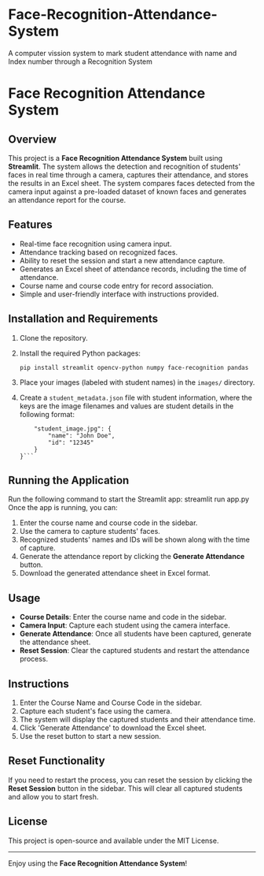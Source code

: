 # Face-Recognition-Attendance-System
A computer vission system to mark student attendance with name and Index number through a Recognition System

# Face Recognition Attendance System

## Overview
This project is a **Face Recognition Attendance System** built using **Streamlit**. The system allows the detection and recognition of students' faces in real time through a camera, captures their attendance, and stores the results in an Excel sheet. The system compares faces detected from the camera input against a pre-loaded dataset of known faces and generates an attendance report for the course.

## Features
- Real-time face recognition using camera input.
- Attendance tracking based on recognized faces.
- Ability to reset the session and start a new attendance capture.
- Generates an Excel sheet of attendance records, including the time of attendance.
- Course name and course code entry for record association.
- Simple and user-friendly interface with instructions provided.

## Installation and Requirements
1. Clone the repository.
2. Install the required Python packages:
   
   ```pip install streamlit opencv-python numpy face-recognition pandas```
4. Place your images (labeled with student names) in the `images/` directory.
5. Create a `student_metadata.json` file with student information, where the keys are the image filenames and values are student details in the following format:
   ```{
       "student_image.jpg": {
           "name": "John Doe",
           "id": "12345"
       }
   }```

## Running the Application
Run the following command to start the Streamlit app:
streamlit run app.py
Once the app is running, you can:
1. Enter the course name and course code in the sidebar.
2. Use the camera to capture students' faces.
3. Recognized students' names and IDs will be shown along with the time of capture.
4. Generate the attendance report by clicking the **Generate Attendance** button.
5. Download the generated attendance sheet in Excel format.

## Usage
- **Course Details**: Enter the course name and code in the sidebar.
- **Camera Input**: Capture each student using the camera interface.
- **Generate Attendance**: Once all students have been captured, generate the attendance sheet.
- **Reset Session**: Clear the captured students and restart the attendance process.

## Instructions
1. Enter the Course Name and Course Code in the sidebar.
2. Capture each student's face using the camera.
3. The system will display the captured students and their attendance time.
4. Click 'Generate Attendance' to download the Excel sheet.
5. Use the reset button to start a new session.

## Reset Functionality
If you need to restart the process, you can reset the session by clicking the **Reset Session** button in the sidebar. This will clear all captured students and allow you to start fresh.

## License
This project is open-source and available under the MIT License.

---

Enjoy using the **Face Recognition Attendance System**!
